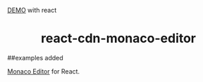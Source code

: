 

[DEMO](https://zerrdos.github.io/react-cdn-monaco--editor) with react


<h1 align="center">react-cdn-monaco-editor</h1>

##examples added

[Monaco Editor](https://github.com/Microsoft/monaco-editor) for React.
